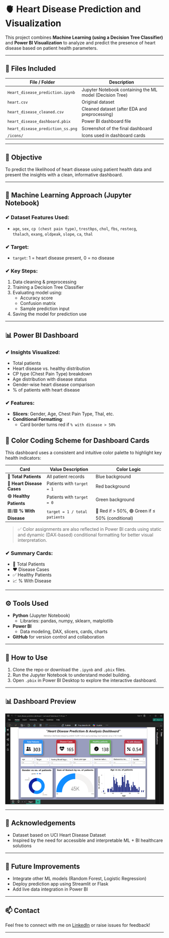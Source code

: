 # 🫀 Heart Disease Prediction and Visualization

This project combines **Machine Learning (using a Decision Tree Classifier)** and **Power BI Visualization** to analyze and predict the presence of heart disease based on patient health parameters.

---

## 📁 Files Included

| File / Folder            | Description                                              |
|--------------------------|----------------------------------------------------------|
| `Heart_disease_prediction.ipynb`    | Jupyter Notebook containing the ML model (Decision Tree) |
| `heart.csv`      | Original dataset                                         |
| `heart_disease_cleaned.csv` | Cleaned dataset (after EDA and preprocessing)       |
| `heart_disease_dashboard.pbix` | Power BI dashboard file                         |
| `heart_disease_prediction_ss.png`          | Screenshot of the final dashboard                        |
| `/icons/`                | Icons used in dashboard cards   
---

## 🎯 Objective

To predict the likelihood of heart disease using patient health data and present the insights with a clean, informative dashboard.

---

## 🧠 Machine Learning Approach (Jupyter Notebook)

### ✔ Dataset Features Used:
- `age`, `sex`, `cp (chest pain type)`, `trestbps`, `chol`, `fbs`, `restecg`,  
  `thalach`, `exang`, `oldpeak`, `slope`, `ca`, `thal`

### ✔ Target:
- `target`: 1 = heart disease present, 0 = no disease

### ✔ Key Steps:
1. Data cleaning & preprocessing
2. Training a Decision Tree Classifier
3. Evaluating model using:
   - Accuracy score
   - Confusion matrix
   - Sample prediction input
4. Saving the model for prediction use

---

## 📊 Power BI Dashboard

### ✔ Insights Visualized:
- Total patients
- Heart disease vs. healthy distribution
- CP type (Chest Pain Type) breakdown
- Age distribution with disease status
- Gender-wise heart disease comparison
- % of patients with heart disease

### ✔ Features:
- **Slicers**: Gender, Age, Chest Pain Type, Thal, etc.
- **Conditional Formatting**:
  - Card border turns red if `% with disease > 50%`
    
## 🎨 Color Coding Scheme for Dashboard Cards

This dashboard uses a consistent and intuitive color palette to highlight key health indicators:

| Card                     | Value Description             | Color Logic                                      |
|--------------------------|-------------------------------|--------------------------------------------------|
| 🔵 **Total Patients**     | All patient records           | Blue background                                  |
| 🔴 **Heart Disease Cases**| Patients with `target = 1`    | Red background                                   |
| 🟢 **Healthy Patients**   | Patients with `target = 0`    | Green background                                 |
| 🟥/🟩 **% With Disease**   | `target = 1 / total patients` | 🔴 Red if > 50%, 🟢 Green if ≤ 50% (conditional)  |

> ✅ Color assignments are also reflected in Power BI cards using static and dynamic (DAX-based) conditional formatting for better visual interpretation.


### ✔ Summary Cards:
- 🧑 Total Patients  
- ❤️ Disease Cases  
- ✅ Healthy Patients  
- 📈 % With Disease

---

## ⚙️ Tools Used

- **Python** (Jupyter Notebook)
  - Libraries: pandas, numpy, sklearn, matplotlib
- **Power BI**
  - Data modeling, DAX, slicers, cards, charts
- **GitHub** for version control and collaboration

---

## 🔮 How to Use

1. Clone the repo or download the `.ipynb` and `.pbix` files.
2. Run the Jupyter Notebook to understand model building.
3. Open `.pbix` in Power BI Desktop to explore the interactive dashboard.

---

## 📊 Dashboard Preview

![Dashboard Screenshot](heart_disease_prediction_ss.png)

---

## 🤝 Acknowledgements

- Dataset based on UCI Heart Disease Dataset
- Inspired by the need for accessible and interpretable ML + BI healthcare solutions

---

## 📌 Future Improvements

- Integrate other ML models (Random Forest, Logistic Regression)
- Deploy prediction app using Streamlit or Flask
- Add live data integration in Power BI

---

## 📫 Contact

Feel free to connect with me on [LinkedIn](www.linkedin.com/in/tejaswi-jakku-29923a337) or raise issues for feedback!

---
